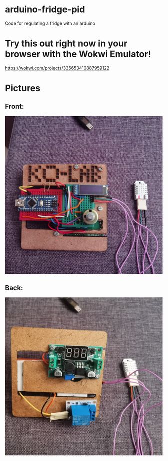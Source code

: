 # arduino-fridge-pid
Code for regulating a fridge with an arduino
# Try this out right now in your browser with the Wokwi Emulator!
https://wokwi.com/projects/335653410887959122 
# Pictures
## Front:
![Front Side](./IMG_20220628_224328_edit_6989890301016.jpg)
## Back:
![Back Side](./IMG_20220628_224342.jpg)
